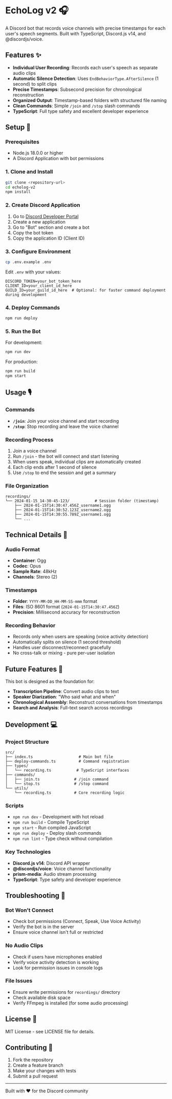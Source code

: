 # EchoLog v2 🎧

A Discord bot that records voice channels with precise timestamps for each user's speech segments. Built with TypeScript, Discord.js v14, and @discordjs/voice.

## Features ✨

- **Individual User Recording**: Records each user's speech as separate audio clips
- **Automatic Silence Detection**: Uses `EndBehaviorType.AfterSilence` (1 second) to split clips
- **Precise Timestamps**: Subsecond precision for chronological reconstruction
- **Organized Output**: Timestamp-based folders with structured file naming
- **Clean Commands**: Simple `/join` and `/stop` slash commands
- **TypeScript**: Full type safety and excellent developer experience

## Setup 🚀

### Prerequisites

- Node.js 18.0.0 or higher
- A Discord Application with bot permissions

### 1. Clone and Install

```bash
git clone <repository-url>
cd echolog-v2
npm install
```

### 2. Create Discord Application

1. Go to [Discord Developer Portal](https://discord.com/developers/applications)
2. Create a new application
3. Go to "Bot" section and create a bot
4. Copy the bot token
5. Copy the application ID (Client ID)

### 3. Configure Environment

```bash
cp .env.example .env
```

Edit `.env` with your values:

```env
DISCORD_TOKEN=your_bot_token_here
CLIENT_ID=your_client_id_here
GUILD_ID=your_guild_id_here  # Optional: for faster command deployment during development
```

### 4. Deploy Commands

```bash
npm run deploy
```

### 5. Run the Bot

For development:
```bash
npm run dev
```

For production:
```bash
npm run build
npm start
```

## Usage 🎙️

### Commands

- **`/join`**: Join your voice channel and start recording
- **`/stop`**: Stop recording and leave the voice channel

### Recording Process

1. Join a voice channel
2. Run `/join` - the bot will connect and start listening
3. When users speak, individual clips are automatically created
4. Each clip ends after 1 second of silence
5. Use `/stop` to end the session and get a summary

### File Organization

```
recordings/
└── 2024-01-15_14-30-45-123/           # Session folder (timestamp)
    ├── 2024-01-15T14:30:47.456Z_username1.ogg
    ├── 2024-01-15T14:30:52.123Z_username2.ogg
    ├── 2024-01-15T14:30:55.789Z_username1.ogg
    └── ...
```

## Technical Details 🔧

### Audio Format
- **Container**: Ogg
- **Codec**: Opus
- **Sample Rate**: 48kHz
- **Channels**: Stereo (2)

### Timestamps
- **Folder**: `YYYY-MM-DD_HH-MM-SS-mmm` format
- **Files**: ISO 8601 format (`2024-01-15T14:30:47.456Z`)
- **Precision**: Millisecond accuracy for reconstruction

### Recording Behavior
- Records only when users are speaking (voice activity detection)
- Automatically splits on silence (1 second threshold)
- Handles user disconnect/reconnect gracefully
- No cross-talk or mixing - pure per-user isolation

## Future Features 🔮

This bot is designed as the foundation for:
- **Transcription Pipeline**: Convert audio clips to text
- **Speaker Diarization**: "Who said what and when"
- **Chronological Assembly**: Reconstruct conversations from timestamps
- **Search and Analysis**: Full-text search across recordings

## Development 💻

### Project Structure

```
src/
├── index.ts                    # Main bot file
├── deploy-commands.ts          # Command registration
├── types/
│   └── recording.ts           # TypeScript interfaces
├── commands/
│   ├── join.ts               # /join command
│   └── stop.ts               # /stop command
└── utils/
    └── recording.ts          # Core recording logic
```

### Scripts

- `npm run dev` - Development with hot reload
- `npm run build` - Compile TypeScript
- `npm start` - Run compiled JavaScript
- `npm run deploy` - Deploy slash commands
- `npm run lint` - Type check without compilation

### Key Technologies

- **Discord.js v14**: Discord API wrapper
- **@discordjs/voice**: Voice channel functionality
- **prism-media**: Audio stream processing
- **TypeScript**: Type safety and developer experience

## Troubleshooting 🔧

### Bot Won't Connect
- Check bot permissions (Connect, Speak, Use Voice Activity)
- Verify the bot is in the server
- Ensure voice channel isn't full or restricted

### No Audio Clips
- Check if users have microphones enabled
- Verify voice activity detection is working
- Look for permission issues in console logs

### File Issues
- Ensure write permissions for `recordings/` directory
- Check available disk space
- Verify FFmpeg is installed (for some audio processing)

## License 📄

MIT License - see LICENSE file for details.

## Contributing 🤝

1. Fork the repository
2. Create a feature branch
3. Make your changes with tests
4. Submit a pull request

---

Built with ❤️ for the Discord community